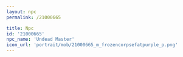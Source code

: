 ```yaml
---
layout: npc
permalink: /21000665

title: Npc
id: '21000665'
npc_name: 'Undead Master'
icon_url: 'portrait/mob/21000665_m_frozencorpsefatpurple_p.png'
---
```

